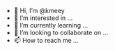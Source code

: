 - 👋 Hi, I’m @kmeey
- 👀 I’m interested in ...
- 🌱 I’m currently learning ...
- 💞️ I’m looking to collaborate on ...
- 📫 How to reach me ...

<!---
kmeey/kmeey is a ✨ special ✨ repository because its `README.md` (this file) appears on your GitHub profile.
You can click the Preview link to take a look at your changes.
--->
